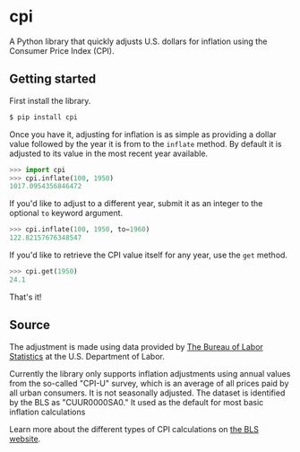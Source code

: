 # cpi

A Python library that quickly adjusts U.S. dollars for inflation using the Consumer Price Index (CPI).

## Getting started

First install the library.

```bash
$ pip install cpi
```

Once you have it, adjusting for inflation is as simple as providing a dollar value followed by the year it is from to  the `inflate` method. By default it is adjusted to its value in the most recent year available.

```python
>>> import cpi
>>> cpi.inflate(100, 1950)
1017.0954356846472
```

If you'd like to adjust to a different year, submit it as an integer to the optional `to` keyword argument.

```python
>>> cpi.inflate(100, 1950, to=1960)
122.82157676348547
```

If you'd like to retrieve the CPI value itself for any year, use the `get` method.

```python
>>> cpi.get(1950)
24.1
```

That's it!


## Source

The adjustment is made using data provided by [The Bureau of Labor Statistics](https://www.bls.gov/cpi/home.htm) at the U.S. Department of Labor.

Currently the library only supports inflation adjustments using annual values from the so-called "CPI-U" survey, which is an average of all prices paid by all urban consumers. It is not seasonally adjusted. The dataset is identified by the BLS as "CUUR0000SA0." It used as the default for most basic inflation calculations

Learn more about the different types of CPI calculations on [the BLS website](https://www.bls.gov/cpi/questions-and-answers.htm).
